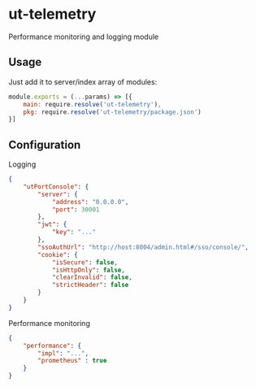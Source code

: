# ut-telemetry

Performance monitoring and logging module

## Usage

Just add it to server/index array of modules:

```js
module.exports = (...params) => [{
    main: require.resolve('ut-telemetry'),
    pkg: require.resolve('ut-telemetry/package.json')
}]
```

## Configuration

Logging

```json
{
    "utPortConsole": {
        "server": {
            "address": "0.0.0.0",
            "port": 30001
        },
        "jwt": {
            "key": "..."
        },
        "ssoAuthUrl": "http://host:8004/admin.html#/sso/console/",
        "cookie": {
            "isSecure": false,
            "isHttpOnly": false,
            "clearInvalid": false,
            "strictHeader": false
        }
    }
}
```

Performance monitoring

```json
{
    "performance": {
        "impl": "...",
        "prometheus" : true
    }
}
```
